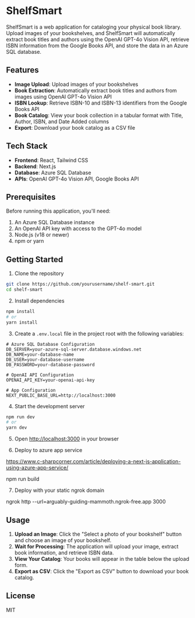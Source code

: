 # ShelfSmart

ShelfSmart is a web application for cataloging your physical book library. Upload images of your bookshelves, and ShelfSmart will automatically extract book titles and authors using the OpenAI GPT-4o Vision API, retrieve ISBN information from the Google Books API, and store the data in an Azure SQL database.

## Features

- **Image Upload**: Upload images of your bookshelves
- **Book Extraction**: Automatically extract book titles and authors from images using OpenAI GPT-4o Vision API
- **ISBN Lookup**: Retrieve ISBN-10 and ISBN-13 identifiers from the Google Books API
- **Book Catalog**: View your book collection in a tabular format with Title, Author, ISBN, and Date Added columns
- **Export**: Download your book catalog as a CSV file

## Tech Stack

- **Frontend**: React, Tailwind CSS
- **Backend**: Next.js
- **Database**: Azure SQL Database
- **APIs**: OpenAI GPT-4o Vision API, Google Books API

## Prerequisites

Before running this application, you'll need:

1. An Azure SQL Database instance
2. An OpenAI API key with access to the GPT-4o model
3. Node.js (v18 or newer)
4. npm or yarn

## Getting Started

1. Clone the repository

```bash
git clone https://github.com/yourusername/shelf-smart.git
cd shelf-smart
```

2. Install dependencies

```bash
npm install
# or
yarn install
```

3. Create a `.env.local` file in the project root with the following variables:

```env
# Azure SQL Database Configuration
DB_SERVER=your-azure-sql-server.database.windows.net
DB_NAME=your-database-name
DB_USER=your-database-username
DB_PASSWORD=your-database-password

# OpenAI API Configuration
OPENAI_API_KEY=your-openai-api-key

# App Configuration
NEXT_PUBLIC_BASE_URL=http://localhost:3000
```

4. Start the development server

```bash
npm run dev
# or
yarn dev
```

5. Open [http://localhost:3000](http://localhost:3000) in your browser

6. Deploy to azure app service 

https://www.c-sharpcorner.com/article/deploying-a-next-js-application-using-azure-app-service/

npm run build

7. Deploy with your static ngrok domain

ngrok http --url=arguably-guiding-mammoth.ngrok-free.app 3000


## Usage

1. **Upload an Image**: Click the "Select a photo of your bookshelf" button and choose an image of your bookshelf.
2. **Wait for Processing**: The application will upload your image, extract book information, and retrieve ISBN data.
3. **View Your Catalog**: Your books will appear in the table below the upload form.
4. **Export as CSV**: Click the "Export as CSV" button to download your book catalog.

## License

MIT
